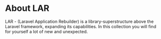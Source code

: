 # About LAR
LAR - (Laravel Application Rebuilder) is a library-superstructure above the Laravel framework, expanding its capabilities. In this collection you will find for yourself a lot of new and unexpected.
